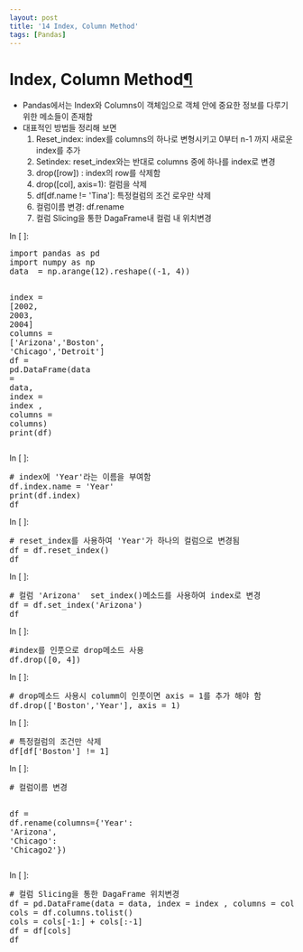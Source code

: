 ```yaml
---
layout: post
title: '14 Index, Column Method'
tags: [Pandas]
---
```

<div class="cell border-box-sizing text_cell rendered">
<div class="prompt input_prompt">
</div>
<div class="inner_cell">
<div class="text_cell_render border-box-sizing rendered_html">
<h1 id="Index,-Column-Method">Index, Column Method<a class="anchor-link" href="#Index,-Column-Method">&#182;</a></h1><ul>
<li>Pandas에서는 Index와 Columns이 객체임으로 객체 안에 중요한 정보를 다루기 위한 메소들이 존재함</li>
<li>대표적인 방법들 정리해 보면<ol>
<li>Reset_index: index를 columns의 하나로 변형시키고 0부터 n-1 까지 새로운 index를 추가</li>
<li>Setindex: reset_index와는 반대로 columns 중에 하나를 index로 변경</li>
<li>drop([row]) : index의 row를 삭제함 </li>
<li>drop([col], axis=1): 컬럼을 삭제</li>
<li>df[df.name != 'Tina']: 특정컬럼의 조건 로우만 삭제</li>
<li>컬럼이름 변경: df.rename</li>
<li>컬럼 Slicing을 통한 DagaFrame내 컬럼 내 위치변경</li>
</ol>
</li>
</ul>

</div>
</div>
</div>
<div class="cell border-box-sizing code_cell rendered">
<div class="input">
<div class="prompt input_prompt">In&nbsp;[&nbsp;]:</div>
<div class="inner_cell">
    <div class="input_area">
<div class=" highlight hl-ipython3"><pre><span></span><span class="kn">import</span> <span class="nn">pandas</span> <span class="k">as</span> <span class="nn">pd</span>
<span class="kn">import</span> <span class="nn">numpy</span> <span class="k">as</span> <span class="nn">np</span>
<span class="n">data</span>  <span class="o">=</span> <span class="n">np</span><span class="o">.</span><span class="n">arange</span><span class="p">(</span><span class="mi">12</span><span class="p">)</span><span class="o">.</span><span class="n">reshape</span><span class="p">((</span><span class="o">-</span><span class="mi">1</span><span class="p">,</span> <span class="mi">4</span><span class="p">))</span>

<span class="n">index</span> <span class="o">=</span> <span class="p">[</span><span class="mi">2002</span><span class="p">,</span> <span class="mi">2003</span><span class="p">,</span> <span class="mi">2004</span><span class="p">]</span>
<span class="n">columns</span> <span class="o">=</span> <span class="p">[</span><span class="s1">&#39;Arizona&#39;</span><span class="p">,</span><span class="s1">&#39;Boston&#39;</span><span class="p">,</span> <span class="s1">&#39;Chicago&#39;</span><span class="p">,</span><span class="s1">&#39;Detroit&#39;</span><span class="p">]</span>
<span class="n">df</span> <span class="o">=</span> <span class="n">pd</span><span class="o">.</span><span class="n">DataFrame</span><span class="p">(</span><span class="n">data</span> <span class="o">=</span> <span class="n">data</span><span class="p">,</span> <span class="n">index</span> <span class="o">=</span> <span class="n">index</span> <span class="p">,</span> <span class="n">columns</span> <span class="o">=</span> <span class="n">columns</span><span class="p">)</span>
<span class="nb">print</span><span class="p">(</span><span class="n">df</span><span class="p">)</span>
</pre></div>

</div>
</div>
</div>

</div>
<div class="cell border-box-sizing code_cell rendered">
<div class="input">
<div class="prompt input_prompt">In&nbsp;[&nbsp;]:</div>
<div class="inner_cell">
    <div class="input_area">
<div class=" highlight hl-ipython3"><pre><span></span><span class="c1"># index에 &#39;Year&#39;라는 이름을 부여함</span>
<span class="n">df</span><span class="o">.</span><span class="n">index</span><span class="o">.</span><span class="n">name</span> <span class="o">=</span> <span class="s1">&#39;Year&#39;</span>
<span class="nb">print</span><span class="p">(</span><span class="n">df</span><span class="o">.</span><span class="n">index</span><span class="p">)</span>
<span class="n">df</span>
</pre></div>

</div>
</div>
</div>

</div>
<div class="cell border-box-sizing code_cell rendered">
<div class="input">
<div class="prompt input_prompt">In&nbsp;[&nbsp;]:</div>
<div class="inner_cell">
    <div class="input_area">
<div class=" highlight hl-ipython3"><pre><span></span><span class="c1"># reset_index를 사용하여 &#39;Year&#39;가 하나의 컬럼으로 변경됨</span>
<span class="n">df</span> <span class="o">=</span> <span class="n">df</span><span class="o">.</span><span class="n">reset_index</span><span class="p">()</span>
<span class="n">df</span>
</pre></div>

</div>
</div>
</div>

</div>
<div class="cell border-box-sizing code_cell rendered">
<div class="input">
<div class="prompt input_prompt">In&nbsp;[&nbsp;]:</div>
<div class="inner_cell">
    <div class="input_area">
<div class=" highlight hl-ipython3"><pre><span></span><span class="c1"># 컬럼 &#39;Arizona&#39;  set_index()메소드를 사용하여 index로 변경</span>
<span class="n">df</span> <span class="o">=</span> <span class="n">df</span><span class="o">.</span><span class="n">set_index</span><span class="p">(</span><span class="s1">&#39;Arizona&#39;</span><span class="p">)</span>
<span class="n">df</span>
</pre></div>

</div>
</div>
</div>

</div>
<div class="cell border-box-sizing code_cell rendered">
<div class="input">
<div class="prompt input_prompt">In&nbsp;[&nbsp;]:</div>
<div class="inner_cell">
    <div class="input_area">
<div class=" highlight hl-ipython3"><pre><span></span><span class="c1">#index를 인풋으로 drop메소드 사용 </span>
<span class="n">df</span><span class="o">.</span><span class="n">drop</span><span class="p">([</span><span class="mi">0</span><span class="p">,</span> <span class="mi">4</span><span class="p">])</span>
</pre></div>

</div>
</div>
</div>

</div>
<div class="cell border-box-sizing code_cell rendered">
<div class="input">
<div class="prompt input_prompt">In&nbsp;[&nbsp;]:</div>
<div class="inner_cell">
    <div class="input_area">
<div class=" highlight hl-ipython3"><pre><span></span><span class="c1"># drop메소드 사용시 columm이 인풋이면 axis = 1를 추가 해야 함</span>
<span class="n">df</span><span class="o">.</span><span class="n">drop</span><span class="p">([</span><span class="s1">&#39;Boston&#39;</span><span class="p">,</span><span class="s1">&#39;Year&#39;</span><span class="p">],</span> <span class="n">axis</span> <span class="o">=</span> <span class="mi">1</span><span class="p">)</span>
</pre></div>

</div>
</div>
</div>

</div>
<div class="cell border-box-sizing code_cell rendered">
<div class="input">
<div class="prompt input_prompt">In&nbsp;[&nbsp;]:</div>
<div class="inner_cell">
    <div class="input_area">
<div class=" highlight hl-ipython3"><pre><span></span><span class="c1"># 특정컬럼의 조건만 삭제</span>
<span class="n">df</span><span class="p">[</span><span class="n">df</span><span class="p">[</span><span class="s1">&#39;Boston&#39;</span><span class="p">]</span> <span class="o">!=</span> <span class="mi">1</span><span class="p">]</span>
</pre></div>

</div>
</div>
</div>

</div>
<div class="cell border-box-sizing code_cell rendered">
<div class="input">
<div class="prompt input_prompt">In&nbsp;[&nbsp;]:</div>
<div class="inner_cell">
    <div class="input_area">
<div class=" highlight hl-ipython3"><pre><span></span><span class="c1"># 컬럼이름 변경</span>

<span class="n">df</span> <span class="o">=</span> <span class="n">df</span><span class="o">.</span><span class="n">rename</span><span class="p">(</span><span class="n">columns</span><span class="o">=</span><span class="p">{</span><span class="s1">&#39;Year&#39;</span><span class="p">:</span> <span class="s1">&#39;Arizona&#39;</span><span class="p">,</span> <span class="s1">&#39;Chicago&#39;</span><span class="p">:</span> <span class="s1">&#39;Chicago2&#39;</span><span class="p">})</span>
</pre></div>

</div>
</div>
</div>

</div>
<div class="cell border-box-sizing code_cell rendered">
<div class="input">
<div class="prompt input_prompt">In&nbsp;[&nbsp;]:</div>
<div class="inner_cell">
    <div class="input_area">
<div class=" highlight hl-ipython3"><pre><span></span><span class="c1"># 컬럼 Slicing을 통한 DagaFrame 위치변경</span>
<span class="n">df</span> <span class="o">=</span> <span class="n">pd</span><span class="o">.</span><span class="n">DataFrame</span><span class="p">(</span><span class="n">data</span> <span class="o">=</span> <span class="n">data</span><span class="p">,</span> <span class="n">index</span> <span class="o">=</span> <span class="n">index</span> <span class="p">,</span> <span class="n">columns</span> <span class="o">=</span> <span class="n">columns</span><span class="p">)</span>
<span class="n">cols</span> <span class="o">=</span> <span class="n">df</span><span class="o">.</span><span class="n">columns</span><span class="o">.</span><span class="n">tolist</span><span class="p">()</span>
<span class="n">cols</span> <span class="o">=</span> <span class="n">cols</span><span class="p">[</span><span class="o">-</span><span class="mi">1</span><span class="p">:]</span> <span class="o">+</span> <span class="n">cols</span><span class="p">[:</span><span class="o">-</span><span class="mi">1</span><span class="p">]</span>
<span class="n">df</span> <span class="o">=</span> <span class="n">df</span><span class="p">[</span><span class="n">cols</span><span class="p">]</span>
<span class="n">df</span>
</pre></div>

</div>
</div>
</div>

</div>
 

